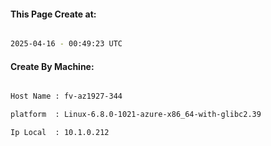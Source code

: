 
   
#### This Page Create at:

```bash

2025-04-16 - 00:49:23 UTC

```

#### Create By Machine:

```bash

Host Name : fv-az1927-344

platform  : Linux-6.8.0-1021-azure-x86_64-with-glibc2.39

Ip Local  : 10.1.0.212

```

